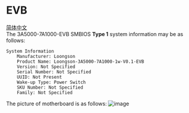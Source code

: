 # EVB  

[简体中文](https://github.com/loongson/Firmware/blob/main/5000Series/PC/3A5000-7A1000-EVB/README_CN.md)  
The 3A5000-7A1000-EVB SMBIOS **Type 1** system information may be as follows:  
```  
System Information
	Manufacturer: Loongson
	Product Name: Loongson-3A5000-7A1000-1w-V0.1-EVB
	Version: Not Specified
	Serial Number: Not Specified
	UUID: Not Present
	Wake-up Type: Power Switch
	SKU Number: Not Specified
	Family: Not Specified
```  
The picture of motherboard is as follows:
![image](https://github.com/loongson/Firmware/blob/main/Image/3A500-7A1000-EVB.jpg)  
